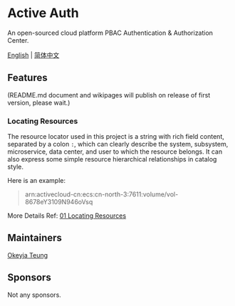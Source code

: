 # Active Auth

An open-sourced cloud platform PBAC Authentication & Authorization Center.

[English](README.md) | [简体中文](../zh-Hans/README.md)

## Features

(README.md document and wikipages will publish on release of first version, please wait.)

### Locating Resources

The resource locator used in this project is a string with rich field content, separated by a colon `:`, which can
clearly describe the system, subsystem, microservice, data center, and user to which the resource belongs. It can also
express some simple resource hierarchical relationships in catalog style.

Here is an example:

> arn:activecloud-cn:ecs:cn-north-3:7611:volume/vol-8678eY3109N946oVsq

More Details Ref: [01 Locating Resources](01-Locating-Resources.md)

## Maintainers

[Okeyja Teung](https://github.com/Okeyja)

## Sponsors

Not any sponsors.